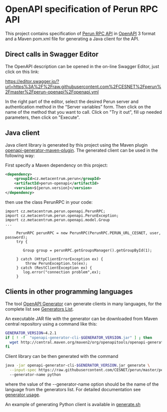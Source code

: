 # OpenAPI specification of Perun RPC API

This project contains specification of [Perun RPC API](https://perun-aai.org/documentation/technical-documentation/rpc-api/index.html) in [OpenAPI](https://swagger.io/docs/specification/about/) 3 
format and a Maven pom.xml file for generating a Java client for the API.

## Direct calls in Swagger Editor

The OpenAPI description can be opened in the on-line Swagger Editor, just click on this link:

https://editor.swagger.io/?url=https%3A%2F%2Fraw.githubusercontent.com%2FCESNET%2Fperun%2Fmaster%2Fperun-openapi%2Fopenapi.yml

In the right part of the editor, select the desired Perun server and authentication method in the “Server variables” form.
Then click on the name of the method that you want to call. Click on "Try it out", fill up needed parameters,
then click on "Execute".

## Java client

Java client library is generated by this project using the Maven plugin [openapi-generator-maven-plugin](https://github.com/OpenAPITools/openapi-generator/tree/master/modules/openapi-generator-maven-plugin).
The generated client can be used in the following way:

First specify a Maven dependency on this project:
```xml
<dependency>
	<groupId>cz.metacentrum.perun</groupId>
	<artifactId>perun-openapi</artifactId>
	<version>${perun.version}</version>
</dependency>
```

then use the class PerunRPC in your code:

```
import cz.metacentrum.perun.openapi.PerunRPC;
import cz.metacentrum.perun.openapi.PerunException;
import cz.metacentrum.perun.openapi.model.Group
...

     PerunRPC perunRPC = new PerunRPC(PerunRPC.PERUN_URL_CESNET, user, password);
     try {

        Group group = perunRPC.getGroupsManager().getGroupById(1);

     } catch (HttpClientErrorException ex) {
         throw PerunException.to(ex);
     } catch (RestClientException ex) {
        log.error("connection problem",ex);
     }
```
## Clients in other programming languages

The tool [OpenAPI Generator](https://github.com/OpenAPITools/openapi-generator) can generate clients 
in many languages, for the complete list see [Generators List](https://openapi-generator.tech/docs/generators.html).

An executable JAR file with the generator can be downloaded from Maven central repository using a command like this:
```bash
GENERATOR_VERSION=4.2.1
if [ ! -f  "openapi-generator-cli-$GENERATOR_VERSION.jar" ] ; then
  wget http://central.maven.org/maven2/org/openapitools/openapi-generator-cli/$GENERATOR_VERSION/openapi-generator-cli-$GENERATOR_VERSION.jar
fi
```

Client library can be then generated with the command
```bash
java -jar openapi-generator-cli-$GENERATOR_VERSION.jar generate \
  --input-spec https://raw.githubusercontent.com/CESNET/perun/master/perun-openapi/openapi.yml \ 
  --generator-name python 
 ```
where the value of the --generator-name option should be the name of the language from the generators list.
For detailed documentation see [generator usage](https://openapi-generator.tech/docs/usage#generate).

An example of generating Python client is available in [generate.sh](../perun-cli-python/generate.sh)  